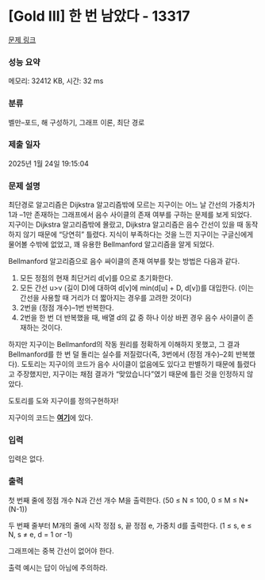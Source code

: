 # [Gold III] 한 번 남았다 - 13317 

[문제 링크](https://www.acmicpc.net/problem/13317) 

### 성능 요약

메모리: 32412 KB, 시간: 32 ms

### 분류

벨만–포드, 해 구성하기, 그래프 이론, 최단 경로

### 제출 일자

2025년 1월 24일 19:15:04

### 문제 설명

<p>최단경로 알고리즘은 Dijkstra 알고리즘밖에 모르는 지구이는 어느 날 간선의 가중치가 1과 –1만 존재하는 그래프에서 음수 사이클의 존재 여부를 구하는 문제를 보게 되었다. 지구이는 Dijkstra 알고리즘밖에 몰랐고, Dijkstra 알고리즘은 음수 간선이 있을 때 동작하지 않기 때문에 “당연히” 틀렸다. 지식이 부족하다는 것을 느낀 지구이는 구글신에게 물어볼 수밖에 없었고, 꽤 유용한 Bellman­ford 알고리즘을 알게 되었다.</p>

<p>Bellman­ford 알고리즘으로 음수 싸이클의 존재 여부를 찾는 방법은 다음과 같다.</p>

<ol>
	<li>모든 정점의 현재 최단거리 d[v]를 0으로 초기화한다.</li>
	<li>모든 간선 u­>v (길이 D)에 대하여 d[v]에 min(d[u] + D, d[v])를 대입한다. (이는 간선을 사용할 때 거리가 더 짧아지는 경우를 고려한 것이다)</li>
	<li>2번을 (정점 개수)–1번 반복한다.</li>
	<li>2번을 한 번 더 반복했을 때, 배열 d의 값 중 하나 이상 바뀐 경우 음수 사이클이 존재하는 것이다.</li>
</ol>

<p>하지만 지구이는 Bellman­ford의 작동 원리를 정확하게 이해하지 못했고, 그 결과 Bellman­ford를 한 번 덜 돌리는 실수를 저질렀다(즉, 3번에서 (정점 개수)–2회 반복했다). 도토리는 지구이의 코드가 음수 사이클이 없음에도 있다고 판별하기 때문에 틀렸다고 주장했지만, 지구이는 채점 결과가 “맞았습니다”였기 때문에 틀린 것을 인정하지 않았다.</p>

<p>도토리를 도와 지구이를 정의구현하자!</p>

<p>지구이의 코드는 <a href="https://onlinejudgeimages.s3-ap-northeast-1.amazonaws.com/problem/13317/baby_one_more_time.cpp"><strong><u>여기</u></strong></a>에 있다.</p>

### 입력 

 <p>입력은 없다.</p>

### 출력 

 <p>첫 번째 줄에 정점 개수 N과 간선 개수 M을 출력한다. (50 ≤ N ≤ 100, 0 ≤ M ≤ N*(N-­1))</p>

<p>두 번째 줄부터 M개의 줄에 시작 정점 s, 끝 정점 e, 가중치 d를 출력한다. (1 ≤ s, e ≤ N, s ≠ e, d = 1 or ­-1)</p>

<p>그래프에는 중복 간선이 없어야 한다.</p>

<p>출력 예시는 답이 아님에 주의하라.</p>

